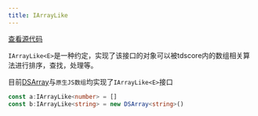 ```yaml
---
title: IArrayLike
---
```

[查看源代码](https://github.com/zsh2401/tdscore/blob/master/src/IArrayLike.ts)

`IArrayLike<E>`是一种约定，实现了该接口的对象可以被tdscore内的数组相关算法进行排序，查找，处理等。   

目前[DSArray](../DSArray/)与`原生JS数组`均实现了`IArrayLike<E>`接口
```typescript
const a:IArrayLike<number> = []
const b:IArrayLike<string> = new DSArray<string>()
```